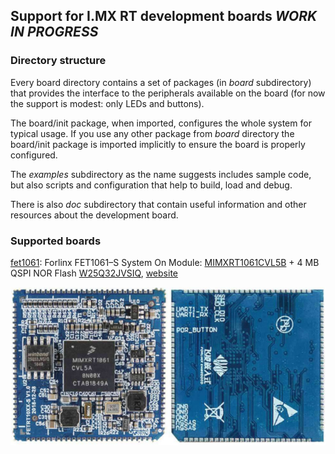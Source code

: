## Support for I.MX RT development boards *WORK IN PROGRESS*

### Directory structure

Every board directory contains a set of packages (in *board* subdirectory) that provides the interface to the peripherals available on the board (for now the support is modest: only LEDs and buttons).

The board/init package, when imported, configures the whole system for typical usage. If you use any other package from *board* directory the board/init package is imported implicitly to ensure the board is properly configured.

The *examples* subdirectory as the name suggests includes sample code, but also scripts and configuration that help to build, load and debug.

There is also *doc* subdirectory that contain useful information and other resources about the development board.

### Supported boards

[fet1061](fet1061): Forlinx FET1061–S System On Module: [MIMXRT1061CVL5B](https://www.nxp.com/part/MIMXRT1061CVL5B#/) + 4 MB QSPI NOR Flash [W25Q32JVSIQ](https://www.winbond.com/resource-files/w25q32jv%20spi%20revc%2008302016.pdf), [website](https://www.forlinx.net/product/imx-rt1061-system-on-module-44.html)

![FET1061-S](fet1061/doc/board.jpg)
